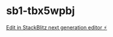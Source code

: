 # sb1-tbx5wpbj

[Edit in StackBlitz next generation editor ⚡️](https://stackblitz.com/~/github.com/Arimistar/sb1-tbx5wpbj)